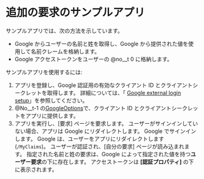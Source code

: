 # <a name="additional-claims-sample-app"></a>追加の要求のサンプルアプリ

サンプルアプリでは、次の方法を示しています。

* Google からユーザーの名前と姓を取得し、Google から提供された値を使用して名前クレームを格納します。
* Google アクセストークンをユーザーの @no__t 0 に格納します。

サンプルアプリを使用するには:

1. アプリを登録し、Google 認証用の有効なクライアント ID とクライアントシークレットを取得します。 詳細については、「 [Google external login setup](https://docs.microsoft.com/aspnet/core/security/authentication/social/google-logins)」を参照してください。
1. @No__t-1 の[GoogleOptions](https://docs.microsoft.com/dotnet/api/microsoft.aspnetcore.authentication.google.googleoptions)で、クライアント ID とクライアントシークレットをアプリに提供します。
1. アプリを実行し、[要求] ページを要求します。 ユーザーがサインインしていない場合、アプリは Google にリダイレクトします。 Google でサインインします。 Google は、ユーザーをアプリにリダイレクトします (`/MyClaims`)。 ユーザーが認証され、[自分の要求] ページが読み込まれます。 指定された名前と姓の要求は、Google によって指定された値を持つ**ユーザー要求**の下に存在します。 アクセストークンは **[認証プロパティ]** の下に表示されます。

